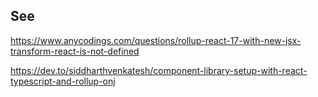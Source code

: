 ## See

https://www.anycodings.com/questions/rollup-react-17-with-new-jsx-transform-react-is-not-defined

https://dev.to/siddharthvenkatesh/component-library-setup-with-react-typescript-and-rollup-onj

